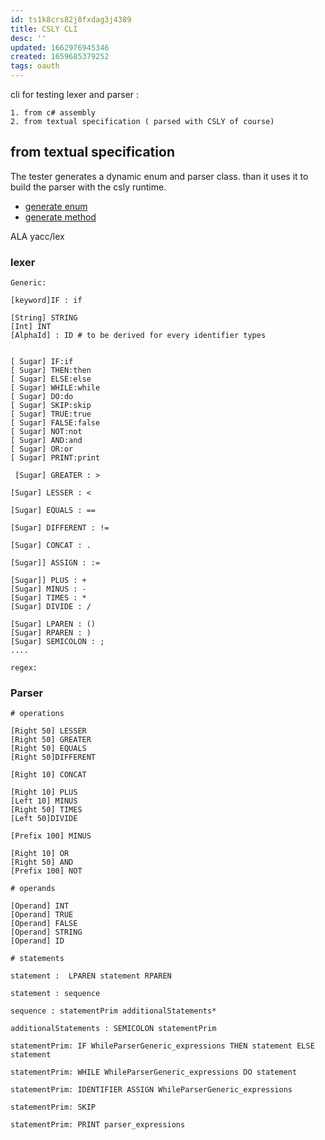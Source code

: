 ```yaml
---
id: ts1k8crs82j8fxdag3j4389
title: CSLY CLI
desc: ''
updated: 1662976945346
created: 1659685379252
tags: oauth
---
```


cli for testing lexer and parser :

    1. from c# assembly
    2. from textual specification ( parsed with CSLY of course)


## from textual specification

The tester generates a dynamic enum and parser class. than it uses it to build the parser with the csly runtime.
  - [generate enum](https://stackoverflow.com/questions/857414/dynamically-create-an-enum)
  - [generate method](https://stackoverflow.com/questions/1080034/creating-a-function-dynamically-at-run-time)

ALA yacc/lex

### lexer
```
Generic:

[keyword]IF : if 

[String] STRING
[Int] INT
[AlphaId] : ID # to be derived for every identifier types


[ Sugar] IF:if
[ Sugar] THEN:then
[ Sugar] ELSE:else
[ Sugar] WHILE:while
[ Sugar] DO:do
[ Sugar] SKIP:skip
[ Sugar] TRUE:true
[ Sugar] FALSE:false
[ Sugar] NOT:not
[ Sugar] AND:and
[ Sugar] OR:or
[ Sugar] PRINT:print

 [Sugar] GREATER : >

[Sugar] LESSER : <

[Sugar] EQUALS : ==

[Sugar] DIFFERENT : !=

[Sugar] CONCAT : .

[Sugar]] ASSIGN : :=

[Sugar]] PLUS : +
[Sugar] MINUS : -
[Sugar] TIMES : *
[Sugar] DIVIDE : /

[Sugar] LPAREN : ()
[Sugar] RPAREN : )
[Sugar] SEMICOLON : ;
....
``` 

```
regex:

``` 

### Parser

```
# operations 

[Right 50] LESSER
[Right 50] GREATER
[Right 50] EQUALS
[Right 50]DIFFERENT

[Right 10] CONCAT
       
[Right 10] PLUS
[Left 10] MINUS
[Right 50] TIMES
[Left 50]DIVIDE

[Prefix 100] MINUS

[Right 10] OR
[Right 50] AND
[Prefix 100] NOT

# operands

[Operand] INT
[Operand] TRUE
[Operand] FALSE
[Operand] STRING
[Operand] ID

# statements

statement :  LPAREN statement RPAREN 

statement : sequence

sequence : statementPrim additionalStatements*

additionalStatements : SEMICOLON statementPrim

statementPrim: IF WhileParserGeneric_expressions THEN statement ELSE statement

statementPrim: WHILE WhileParserGeneric_expressions DO statement

statementPrim: IDENTIFIER ASSIGN WhileParserGeneric_expressions

statementPrim: SKIP

statementPrim: PRINT parser_expressions

``` 
